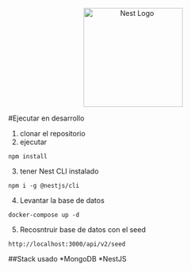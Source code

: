 <p align="center">
  <a href="http://nestjs.com/" target="blank"><img src="https://nestjs.com/img/logo-small.svg" width="200" alt="Nest Logo" /></a>
</p>


#Ejecutar en desarrollo

1. clonar el repositorio
2. ejecutar

```
npm install
```

3. tener Nest CLI instalado

```
npm i -g @nestjs/cli
```

4. Levantar la base de datos

```
docker-compose up -d
```

5. Recosntruir base de datos con el seed

```
http://localhost:3000/api/v2/seed
```

##Stack usado
*MongoDB
*NestJS